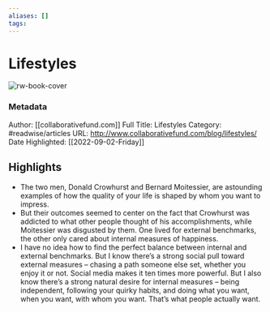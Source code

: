 ```yaml
---
aliases: []
tags:
---
```

# Lifestyles

![rw-book-cover](https://readwise-assets.s3.amazonaws.com/static/images/article0.00998d930354.png)
### Metadata
Author: [[collaborativefund.com]]
Full Title: Lifestyles
Category: #readwise/articles
URL: http://www.collaborativefund.com/blog/lifestyles/
Date Highlighted: [[2022-09-02-Friday]]

## Highlights
- The two men, Donald Crowhurst and Bernard Moitessier, are astounding examples of how the quality of your life is shaped by whom you want to impress.
- But their outcomes seemed to center on the fact that Crowhurst was addicted to what other people thought of his accomplishments, while Moitessier was disgusted by them. One lived for external benchmarks, the other only cared about internal measures of happiness.
- I have no idea how to find the perfect balance between internal and external benchmarks. But I know there’s a strong social pull toward external measures – chasing a path someone else set, whether you enjoy it or not. Social media makes it ten times more powerful. But I also know there’s a strong natural desire for internal measures – being independent, following your quirky habits, and doing what you want, when you want, with whom you want. That’s what people actually want.


